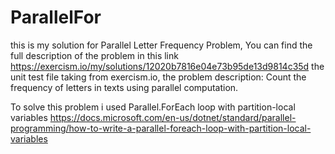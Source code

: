 # ParallelFor
this is my solution for Parallel Letter Frequency Problem, 
You can find the full description of the problem in this link 
https://exercism.io/my/solutions/12020b7816e04e73b95de13d9814c35d 
the unit test file taking from exercism.io,
the problem description: 
Count the frequency of letters in texts using parallel computation.


To solve this problem i used Parallel.ForEach loop with partition-local variables
https://docs.microsoft.com/en-us/dotnet/standard/parallel-programming/how-to-write-a-parallel-foreach-loop-with-partition-local-variables
